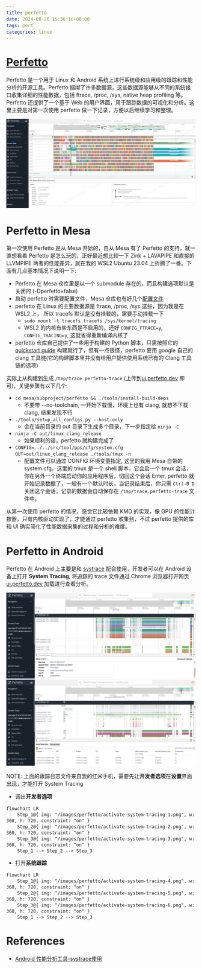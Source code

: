 ```yaml
---
title: perfetto
date: 2024-08-26 15:36:16+08:00
tags: perf
categories: linux
---
```


# [Perfetto](https://perfetto.dev/)

Perfetto 是一个用于 Linux 和 Android 系统上进行系统级和应用级的跟踪和性能分析的开源工具。Perfetto 捆绑了许多数据源，这些数据源能够从不同的系统接口收集详细的性能数据，包括 ftrace, /proc, /sys, native heap profiling 等。Perfetto 还提供了一个基于 Web 的用户界面，用于跟踪数据的可视化和分析。这里主要是对第一次使用 perfetto 做一下记录，方便以后继续学习和整理。

![perfetto](/images/perfetto/perfetto.png)

<!--more-->

# Perfetto in Mesa

第一次使用 Perfetto 是从 Mesa 开始的，自从 Mesa 有了 Perfetto 的支持，就一直想看看 Perfetto 是怎么玩的，正好最近想比较一下 Zink + LAVAPIPE 和直接的 LLVMPIPE 两者的性能差异，就在我的 WSL2 Ubuntu 23.04 上折腾了一番。下面有几点基本情况下说明一下:

- Perfetto 在 Mesa 仓库里是以一个 submodule 存在的，而且构建选项默认是关闭的 (-Dperfetto=false)
- 启动 perfetto 时需要配置文件，Mesa 仓库也有好几个[配置文件](https://gitlab.freedesktop.org/mesa/mesa/-/tree/main/src/tool/pps/cfg)
- perfetto 在 Linux 的主要数据源是 ftrace, /proc, /sys 这些，因为我是在 WSL2 上， 所以 tracefs 默认是没有挂载的，需要手动挂载一下
    - `sudo mount -t tracefs tracefs /sys/kernel/tracing`
    - WSL2 的内核有些东西是不启用的，还好 `CONFIG_FTRACE=y`, `CONFIG_TRACING=y`, 这就省得重新编译内核了
- perfetto 仓库自己提供了一些用于构建的 Python 脚本，只需按照它的 [quickstart guide](https://perfetto.dev/docs/quickstart/linux-tracing) 构建就行了，但有一点很怪，perfetto 要用 google 自己的 clang 工具链(它的构建脚本里并没有给用户提供使用系统已有的 Clang 工具链的选项)

实际上从构建到生成 `/tmp/trace.perfetto-trace` (上传到[ui.perfetto.dev](https://ui.perfetto.dev/) 即可)，关键步骤有以下几个:

- `cd mesa/subproject/perfetto && ./tools/install-build-deps`
    - 不要带 --no-toolchain, 一开始下载慢，环境上也有 clang, 就想不下载 clang, 结果发现不行
- `./tools/setup_all_configs.py --host-only`
    - 会在当前目录的 out 目录下生成多个目录，下一步指定给 `ninja -C`
- `ninja -C out/linux_clang_release`
    - 如果顺利的话，perfetto 就构建完成了
- `CONFIG=../../src/tool/pps/cfg/system.cfg OUT=out/linux_clang_release ./tools/tmux -n `
    - 配置文件可以通过 CONFIG 环境变量指定, 这里的我用 Mesa 自带的 system.cfg。这里的 tmux 是一个 shell 脚本，它会启一个 tmux 会话，你在另外一个终端启动你的应用程序后，切回这个会话 Enter, perfetto 就开始记录数据了，一般有一个默认时长，当记录结束后，你只需 `Ctrl-B D` 关闭这个会话，记录的数据会自动保存在 `/tmp/trace.perfetto-trace` 文件中。

从第一次使用 perfetto 的情况，感觉它比较依赖 KMD 的实现，像 GPU 的性能计数器，只有内核驱动实现了，才能通过 perfetto 收集到，不过 perfetto 提供的库和 UI 确实简化了性能数据采集的过程和分析的难度。

# Perfetto in Android

Perfetto 在 Android 上主要是和 [systrace](https://source.android.google.cn/devices/tech/debug/systrace?hl=zh-cn) 配合使用，开发者可以在 Android 设备上打开 **System Tracing**, 将追踪的 trace 文件通过 Chrome 浏览器打开网页 [ui.perfetto.dev](https://ui.perfetto.dev/) 加载进行查看分析。

![xiaomi-system-tracing](/images/perfetto/xiaomi-system-tracing.png)
![xiaomi-system-tracing-2](/images/perfetto/xiaomi-system-tracing-2.png)

NOTE: 上面的跟踪日志文件来自我的红米手机，需要先让**开发者选项**在**设置**界面出现，才能打开 System Tracing

- 调出**开发者选项**

```mermaid
flowchart LR
	Step_1@{ img: "/images/perfetto/activate-system-tracing-1.png", w: 360, h: 720, constraint: "on" }
	Step_2@{ img: "/images/perfetto/activate-system-tracing-2.png", w: 360, h: 720, constraint: "on" }
	Step_3@{ img: "/images/perfetto/activate-system-tracing-3.png", w: 360, h: 720, constraint: "on" }
    Step_1 --> Step_2 --> Step_3
```

- 打开**系统跟踪**

```mermaid
flowchart LR
	Step_1@{ img: "/images/perfetto/activate-system-tracing-4.png", w: 360, h: 720, constraint: "on" }
	Step_2@{ img: "/images/perfetto/activate-system-tracing-5.png", w: 360, h: 720, constraint: "on" }
	Step_3@{ img: "/images/perfetto/activate-system-tracing-6.png", w: 360, h: 720, constraint: "on" }
    Step_1 --> Step_2 --> Step_3
```

# References

- [Android 性能分析工具-systrace使用](https://blog.csdn.net/Jason_Lee155/article/details/126691265)
